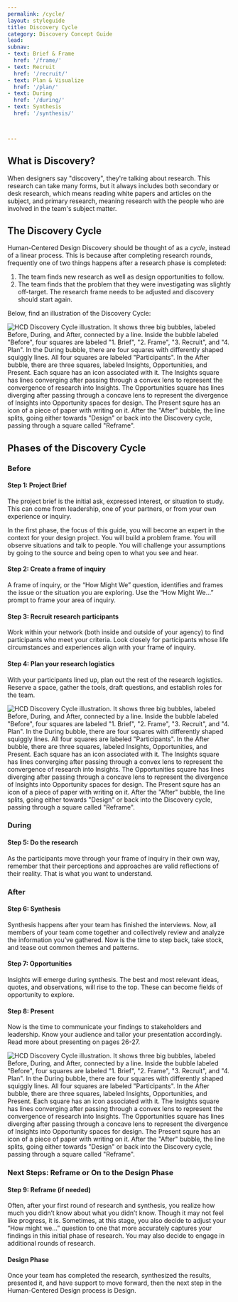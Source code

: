 ```yaml
---
permalink: /cycle/
layout: styleguide
title: Discovery Cycle
category: Discovery Concept Guide
lead:
subnav:
- text: Brief & Frame
  href: '/frame/'
- text: Recruit
  href: '/recruit/'
- text: Plan & Visualize
  href: '/plan/'
- text: During
  href: '/during/'
- text: Synthesis
  href: '/synthesis/'



---
```


## What is Discovery?

When designers say "discovery", they're talking about research. This research can take many forms, but it always includes both secondary or desk research, which means reading white papers and articles on the subject, and primary research, meaning research with the people who are involved in the team's subject matter.

## The Discovery Cycle

Human-Centered Design Discovery should be thought of as a <i>cycle</i>, instead of a linear process. This is because after completing research rounds, frequently one of two things happens after a research phase is completed:
1. The team finds new research as well as design opportunities to follow.
1. The team finds that the problem that they were investigating was slightly off-target. The research frame needs to be adjusted and discovery should start again.

Below, find an illustration of the Discovery Cycle:

![HCD Discovery Cycle illustration. It shows three big bubbles, labeled Before, During, and After, connected by a line. Inside the bubble labeled "Before", four squares are labeled "1. Brief", "2. Frame", "3. Recruit", and "4. Plan". In the During bubble, there are four squares with differently shaped squiggly lines. All four squares are labeled "Participants". In the After bubble, there are three squares, labeled Insights, Opportunities, and Present. Each square has an icon associated with it. The Insights square has lines converging after passing through a convex lens to represent the convergence of research into Insights. The Opportunities square has lines diverging after passing through a concave lens to represent the divergence of Insights into Opportunity spaces for design. The Present squre has an icon of a piece of paper with writing on it. After the "After" bubble, the line splits, going either towards "Design" or back into the Discovery cycle, passing through a square called "Reframe".](/assets/img/discovery-cycle.png)

## Phases of the Discovery Cycle

### Before

#### Step 1: Project Brief

The project brief is the initial ask, expressed interest, or situation to study. This can come from leadership, one of your partners, or from your own experience or inquiry.

In the first phase, the focus of this guide, you will become an expert in the context for your design project. You will build a problem frame. You will observe situations and talk to people. You will challenge your assumptions by going to the source and being open to what you see and hear.

#### Step 2: Create a frame of inquiry

A frame of inquiry, or the “How Might We” question, identifies and frames the issue or the situation you are exploring. Use the “How Might We...” prompt to frame your area of inquiry.

#### Step 3: Recruit research participants

Work within your network (both inside and outside of your agency) to find participants who meet your criteria. Look closely for participants whose life circumstances and experiences align with your frame of inquiry.

#### Step 4: Plan your research logistics

With your participants lined up, plan out the rest of the research logistics. Reserve a space, gather the tools, draft questions, and establish roles for the team.

![HCD Discovery Cycle illustration. It shows three big bubbles, labeled Before, During, and After, connected by a line. Inside the bubble labeled "Before", four squares are labeled "1. Brief", "2. Frame", "3. Recruit", and "4. Plan". In the During bubble, there are four squares with differently shaped squiggly lines. All four squares are labeled "Participants". In the After bubble, there are three squares, labeled Insights, Opportunities, and Present. Each square has an icon associated with it. The Insights square has lines converging after passing through a convex lens to represent the convergence of research into Insights. The Opportunities square has lines diverging after passing through a concave lens to represent the divergence of Insights into Opportunity spaces for design. The Present squre has an icon of a piece of paper with writing on it. After the "After" bubble, the line splits, going either towards "Design" or back into the Discovery cycle, passing through a square called "Reframe".](/assets/img/discovery-cycle.png)

### During

#### Step 5: Do the research

As the participants move through your frame of inquiry in their own way, remember that their perceptions and approaches are valid reflections of their reality. That is what you want to understand.

### After

#### Step 6: Synthesis

Synthesis happens after your team has finished the interviews. Now, all members of your team come together and collectively review and analyze the information you’ve gathered. Now is the time to step back, take stock, and tease out common themes and patterns.

#### Step 7: Opportunities

Insights will emerge during synthesis. The best and most relevant ideas, quotes, and observations, will rise to the top. These can become fields of opportunity to explore.

#### Step 8: Present

Now is the time to communicate your findings to stakeholders and leadership. Know your audience and tailor your presentation accordingly. Read more about presenting on pages 26-27.

![HCD Discovery Cycle illustration. It shows three big bubbles, labeled Before, During, and After, connected by a line. Inside the bubble labeled "Before", four squares are labeled "1. Brief", "2. Frame", "3. Recruit", and "4. Plan". In the During bubble, there are four squares with differently shaped squiggly lines. All four squares are labeled "Participants". In the After bubble, there are three squares, labeled Insights, Opportunities, and Present. Each square has an icon associated with it. The Insights square has lines converging after passing through a convex lens to represent the convergence of research into Insights. The Opportunities square has lines diverging after passing through a concave lens to represent the divergence of Insights into Opportunity spaces for design. The Present squre has an icon of a piece of paper with writing on it. After the "After" bubble, the line splits, going either towards "Design" or back into the Discovery cycle, passing through a square called "Reframe".](/assets/img/discovery-cycle.png)

### Next Steps: Reframe or On to the Design Phase

#### Step 9: Reframe (if needed)

Often, after your first round of research and synthesis, you realize how much you didn’t know about what you didn’t know. Though it may not feel like progress, it is. Sometimes, at this stage, you also decide to adjust your “How might we…” question to one that more accurately captures your findings in this initial phase of research. You may also decide to engage in additional rounds of research.

#### Design Phase

Once your team has completed the research, synthesized the results, presented it, and have support to move forward, then the next step in the Human-Centered Design process is Design.

